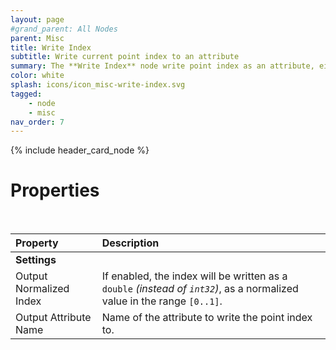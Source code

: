 ```yaml
---
layout: page
#grand_parent: All Nodes
parent: Misc
title: Write Index
subtitle: Write current point index to an attribute
summary: The **Write Index** node write point index as an attribute, either discrete or normalized. Don't laugh, this is actually much more useful that you'd think.
color: white
splash: icons/icon_misc-write-index.svg
tagged: 
    - node
    - misc
nav_order: 7
---
```


{% include header_card_node %}

# Properties
<br>

| Property       | Description          |
|:-------------|:------------------|
|**Settings**||
| Output Normalized Index           | If enabled, the index will be written as a `double` *(instead of `int32`)*, as a normalized value in the range `[0..1]`.  |
| Output Attribute Name           | Name of the attribute to write the point index to. |